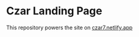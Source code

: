 # Czar Landing Page

This repository powers the site on [czar7.netlify.app](https://czar7.netlify.app)
